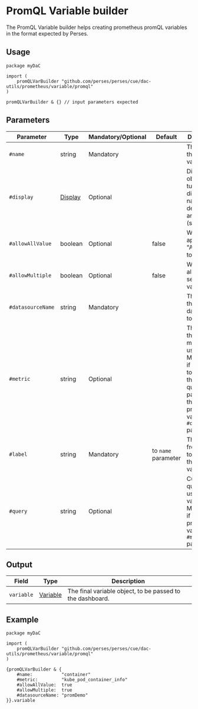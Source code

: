 # PromQL Variable builder

The PromQL Variable builder helps creating prometheus promQL variables in the format expected by Perses.

## Usage

```cue
package myDaC

import (
	promQLVarBuilder "github.com/perses/perses/cue/dac-utils/prometheus/variable/promql"
)

promQLVarBuilder & {} // input parameters expected
```

## Parameters

| Parameter         | Type                                                         | Mandatory/Optional | Default             | Description                                                                                                                                                       |
|-------------------|--------------------------------------------------------------|--------------------|---------------------|-------------------------------------------------------------------------------------------------------------------------------------------------------------------|
| `#name`           | string                                                       | Mandatory          |                     | The name of this variable.                                                                                                                                        |
| `#display`        | [Display](../../../../api/variable.md#display-specification) | Optional           |                     | Display object to tune the display name, description and visibility (show/hide).                                                                                  |
| `#allowAllValue`  | boolean                                                      | Optional           | false               | Whether to append the "All" value to the list.                                                                                                                    |
| `#allowMultiple`  | boolean                                                      | Optional           | false               | Whether to allow multi-selection of values.                                                                                                                       |
| `#datasourceName` | string                                                       | Mandatory          |                     | The name of the datasource to query.                                                                                                                              |
| `#metric`         | string                                                       | Optional           |                     | The name of the source metric to be used. /!\ Mandatory if you want to rely on the standard query pattern, thus didn't provide a value to the `#query` parameter. |
| `#label`          | string                                                       | Mandatory          | to `name` parameter | The label from which to retrieve the list of values.                                                                                                              |
| `#query`          | string                                                       | Optional           |                     | Custom query to be used for this variable. /!\ Mandatory if you didn't provide a value to the `#metric` parameter.                                                |

## Output

| Field      | Type                                                           | Description                                               |
|------------|----------------------------------------------------------------|-----------------------------------------------------------|
| `variable` | [Variable](../../../../api/variable.md#variable-specification) | The final variable object, to be passed to the dashboard. |

## Example

```cue
package myDaC

import (
	promQLVarBuilder "github.com/perses/perses/cue/dac-utils/prometheus/variable/promql"
)

{promQLVarBuilder & {
	#name:           "container"
	#metric:         "kube_pod_container_info"
	#allowAllValue:  true
	#allowMultiple:  true
	#datasourceName: "promDemo"
}}.variable
```